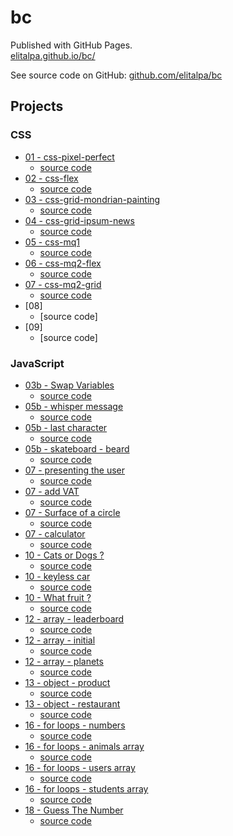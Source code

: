 # bc

Published with GitHub Pages.  
[elitalpa.github.io/bc/](https://elitalpa.github.io/bc/)

See source code on GitHub: [github.com/elitalpa/bc](https://github.com/elitalpa/bc)

## Projects

### CSS
- [01 - css-pixel-perfect](https://elitalpa.github.io/bc/projects/css-pixel-perfect/index.html)
    - [source code](https://github.com/elitalpa/bc/tree/main/projects/css-pixel-perfect)
- [02 - css-flex](https://elitalpa.github.io/bc/projects/css-flex/index.html)
    - [source code](https://github.com/elitalpa/bc/tree/main/projects/css-flex)
- [03 - css-grid-mondrian-painting](https://elitalpa.github.io/bc/projects/css-grid-mondrian-painting/index.html)
    - [source code](https://github.com/elitalpa/bc/tree/main/projects/css-grid-mondrian-painting)
- [04 - css-grid-ipsum-news](https://elitalpa.github.io/bc/projects/css-grid-ipsum-news/index.html)
    - [source code](https://github.com/elitalpa/bc/tree/main/projects/css-grid-ipsum-news)
- [05 - css-mq1](https://elitalpa.github.io/bc/projects/css-mq1/index.html)
    - [source code](https://github.com/elitalpa/bc/tree/main/projects/css-mq1)
- [06 - css-mq2-flex](https://elitalpa.github.io/bc/projects/css-mq2-flex/index.html)
    - [source code](https://github.com/elitalpa/bc/tree/main/projects/css-mq2-flex)
- [07 - css-mq2-grid](https://elitalpa.github.io/bc/projects/css-mq2-grid/index.html)
    - [source code](https://github.com/elitalpa/bc/tree/main/projects/css-mq2-grid)
- [08]
    - [source code]
- [09]
    - [source code]

### JavaScript

- [03b - Swap Variables](https://elitalpa.github.io/bc/projects/js-swap-variables/index.html)
    - [source code](https://github.com/elitalpa/bc/tree/main/projects/js-swap-variables/script.js)
- [05b - whisper message](https://elitalpa.github.io/bc/projects/js-whisper-message/index.html)
  - [source code](https://github.com/elitalpa/bc/tree/main/projects/js-whisper-message/script.js)
- [05b - last character](https://elitalpa.github.io/bc/projects/js-last-character/index.html)
  - [source code](https://github.com/elitalpa/bc/tree/main/projects/js-last-character/script.js)
- [05b - skateboard - beard](https://elitalpa.github.io/bc/projects/js-skateboard-beard/index.html)
  - [source code](https://github.com/elitalpa/bc/tree/main/projects/js-skateboard-beard/script.js)
- [07 - presenting the user](https://elitalpa.github.io/bc/projects/js-presenting-the-user/index.html)
  - [source code](https://github.com/elitalpa/bc/tree/main/projects/js-presenting-the-user/script.js)
- [07 - add VAT](https://elitalpa.github.io/bc/projects/js-add-VAT/index.html)
  - [source code](https://github.com/elitalpa/bc/tree/main/projects/js-add-VAT/script.js)
- [07 - Surface of a circle](https://elitalpa.github.io/bc/projects/js-surface-of-a-circle/index.html)
  - [source code](https://github.com/elitalpa/bc/tree/main/projects/js-surface-of-a-circle/script.js)
- [07 - calculator](https://elitalpa.github.io/bc/projects/js-calculator/index.html)
  - [source code](https://github.com/elitalpa/bc/tree/main/projects/js-calculator/script.js)
- [10 - Cats or Dogs ?](https://elitalpa.github.io/bc/projects/js-cats-or-dogs/index.html)
  - [source code](https://github.com/elitalpa/bc/tree/main/projects/js-cats-or-dogs/script.js)
- [10 - keyless car](https://elitalpa.github.io/bc/projects/js-keyless-car/index.html)
  - [source code](https://github.com/elitalpa/bc/tree/main/projects/js-keyless-car/script.js)
- [10 - What fruit ?](https://elitalpa.github.io/bc/projects/js-what-fruit/index.html)
  - [source code](https://github.com/elitalpa/bc/tree/main/projects/js-what-fruit/script.js)
- [12 - array - leaderboard](https://elitalpa.github.io/bc/projects/js-array-leaderboard/index.html)
  - [source code](https://github.com/elitalpa/bc/tree/main/projects/js-array-leaderboard/script.js)
- [12 - array - initial](https://elitalpa.github.io/bc/projects/js-array-initial/index.html)
  - [source code](https://github.com/elitalpa/bc/tree/main/projects/js-array-initial/script.js)
- [12 - array - planets](https://elitalpa.github.io/bc/projects/js-array-planets/index.html)
  - [source code](https://github.com/elitalpa/bc/tree/main/projects/js-array-planets/script.js)
- [13 - object - product](https://elitalpa.github.io/bc/projects/js-object-product/index.html)
  - [source code](https://github.com/elitalpa/bc/tree/main/projects/js-object-product/script.js)
- [13 - object - restaurant](https://elitalpa.github.io/bc/projects/js-object-restaurant/index.html)
  - [source code](https://github.com/elitalpa/bc/tree/main/projects/js-object-restaurant/script.js)
- [16 - for loops - numbers](https://elitalpa.github.io/bc/projects/js-for-loops-numbers/index.html)
  - [source code](https://github.com/elitalpa/bc/tree/main/projects/js-for-loops-numbers/script.js)
- [16 - for loops - animals array](https://elitalpa.github.io/bc/projects/js-for-loops-array-animals/index.html)
  - [source code](https://github.com/elitalpa/bc/tree/main/projects/js-for-loops-array-animals/script.js)
- [16 - for loops - users array](https://elitalpa.github.io/bc/projects/js-for-loops-array-users/index.html)
  - [source code](https://github.com/elitalpa/bc/tree/main/projects/js-for-loops-array-users/script.js)
- [16 - for loops - students array](https://elitalpa.github.io/bc/projects/js-for-loops-array-students/index.html)
  - [source code](https://github.com/elitalpa/bc/tree/main/projects/js-for-loops-array-students/script.js)
- [18 - Guess The Number](https://elitalpa.github.io/bc/projects/js-guess-the-number/index.html)
  - [source code](https://github.com/elitalpa/bc/tree/main/projects/js-guess-the-number/script.js)
